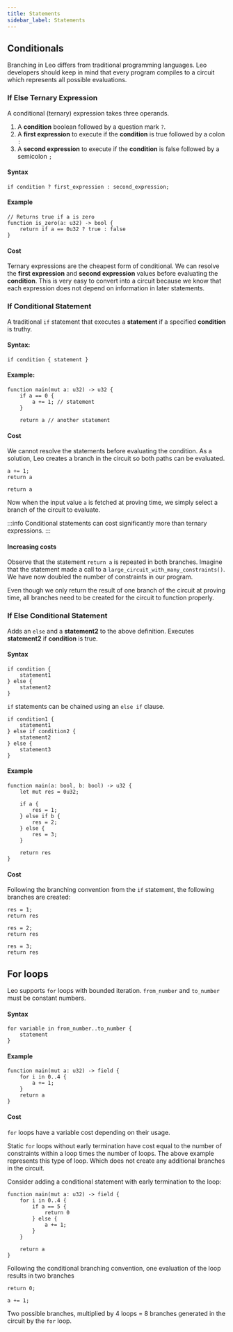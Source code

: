 ```yaml
---
title: Statements
sidebar_label: Statements
---
```



## Conditionals

Branching in Leo differs from traditional programming languages. Leo developers should keep in mind that every program compiles to a circuit which represents
all possible evaluations.

### If Else Ternary Expression

A conditional (ternary) expression takes three operands.

1. A **condition** boolean followed by a question mark `?`.
2. A **first expression** to execute if the **condition** is true followed by a colon `:`
3. A **second expression** to execute if the **condition** is false followed by a semicolon `;`

#### Syntax 

`if condition ? first_expression : second_expression;`

#### Example

```leo
// Returns true if a is zero
function is_zero(a: u32) -> bool {
    return if a == 0u32 ? true : false
}
```

#### Cost
Ternary expressions are the cheapest form of conditional.
We can resolve the **first expression** and **second expression** values before evaluating the **condition**.
This is very easy to convert into a circuit because we know that each expression does not depend on information in later statements. 

### If Conditional Statement

A traditional `if` statement that executes a **statement** if a specified **condition** is truthy.

#### Syntax:
```if condition { statement } ```

#### Example:
```leo
function main(mut a: u32) -> u32 {
    if a == 0 {
        a += 1; // statement
    }
    
    return a // another statement
```

#### Cost

We cannot resolve the statements before evaluating the condition. 
As a solution, Leo creates a branch in the circuit so both paths can be evaluated.

```leo title="branch 1, a == 0"
a += 1;
return a
```

```leo title="branch 2, a != 0"
return a
```
Now when the input value `a` is fetched at proving time, we simply select a branch of the circuit to evaluate.

:::info
Conditional statements can cost significantly more than ternary expressions.
:::

#### Increasing costs
Observe that the statement `return a` is repeated in both branches. 
Imagine that the statement made a call to a `large_circuit_with_many_constraints()`.
We have now doubled the number of constraints in our program.

Even though we only return the result of one branch of the circuit at proving time, 
all branches need to be created for the circuit to function properly. 

### If Else Conditional Statement

Adds an `else` and a **statement2** to the above definition. 
Executes **statement2** if **condition** is true.

#### Syntax
```leo 
if condition {
    statement1 
} else { 
    statement2
}    
```

`if` statements can be chained using an `else if` clause.
```leo
if condition1 {
    statement1 
} else if condition2 { 
    statement2
} else {
    statement3
}
```

#### Example
```leo
function main(a: bool, b: bool) -> u32 {
    let mut res = 0u32;

    if a {
        res = 1;
    } else if b {
        res = 2;
    } else {
        res = 3;
    }

    return res
}
```

#### Cost
Following the branching convention from the `if` statement, the following branches are created:
```leo title="branch1, a = true"
res = 1;
return res
```

```leo title="branch2, a = false, b = true"
res = 2;
return res
```

```leo title="branch3, a = false, b = false"
res = 3;
return res
```

## For loops
Leo supports `for` loops with bounded iteration. `from_number` and `to_number` must be constant numbers.

#### Syntax

```leo
for variable in from_number..to_number {
    statement
}
```

#### Example

```leo
function main(mut a: u32) -> field {
    for i in 0..4 {
        a += 1;
    }
    return a
}
```

#### Cost
`for` loops have a variable cost depending on their usage.

Static `for` loops without early termination have cost equal to the number of constraints within a loop times the number of loops.
The above example represents this type of loop. Which does not create any additional branches in the circuit.

Consider adding a conditional statement with early termination to the loop:

```leo
function main(mut a: u32) -> field {
    for i in 0..4 {
        if a == 5 {
            return 0
        } else {
            a += 1;
        }
    }

    return a
}
```

Following the conditional branching convention, one evaluation of the loop results in two branches

```leo title="branch1, a = 5"
return 0;
```

```leo title="branch2, a != 5"
a += 1;
```

Two possible branches, multiplied by 4 loops = 8 branches generated in the circuit by the `for` loop.
